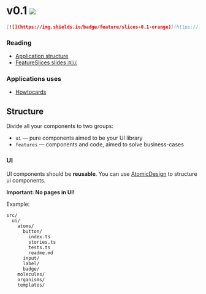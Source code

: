 # v0.1 [![](https://img.shields.io/badge/feature/slices-0.1-orange)](https://featureslices.dev/v0.1)

```md
[![](https://img.shields.io/badge/feature/slices-0.1-orange)](https://featureslices.dev/v0.1)
```

### Reading

- [Application structure](https://sova.dev/application-structure/)
- [FeatureSlices slides 🇷🇺](https://tg.guru/feature_slices)

### Applications uses

- [Howtocards](https://github.com/howtocards/frontend)

## Structure

Divide all your components to two groups:
- `ui` — pure components aimed to be your UI library
- `features` — components and code, aimed to solve business-cases

### UI

UI components should be **reusable**. You can use [AtomicDesign](http://atomicdesign.bradfrost.com) to structure ui components.

**Important: No pages in UI!**

Example:

```
src/
  ui/
    atoms/
      button/
        index.ts
        stories.ts
        tests.ts
        readme.md
      input/
      label/
      badge/
    molecules/
    organisms/
    templates/
```
